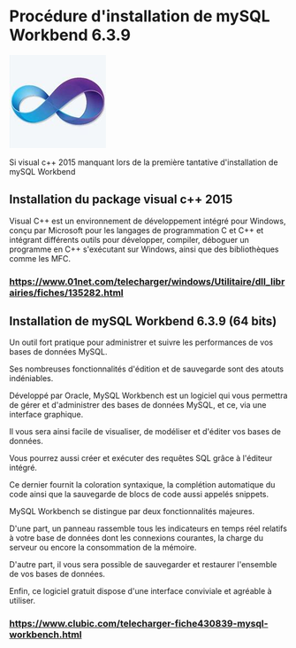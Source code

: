 # Procédure d'installation de mySQL Workbend 6.3.9 

![alt-text](https://github.com/Dolois/sql_installer/blob/master/visual-c%2B%2B%202015.jpg)

Si visual c++ 2015 manquant lors de la première tantative d'installation de mySQL Workbend

## Installation du package visual c++ 2015 

Visual C++ est un environnement de développement intégré pour Windows, conçu par Microsoft 
pour les langages de programmation C et C++ et intégrant différents outils pour développer, 
compiler, déboguer un programme en C++ s'exécutant sur Windows, ainsi que des bibliothèques comme les MFC.

### https://www.01net.com/telecharger/windows/Utilitaire/dll_librairies/fiches/135282.html

## Installation de mySQL Workbend 6.3.9 (64 bits)

Un outil fort pratique pour administrer et suivre les performances de vos bases de données MySQL.

Ses nombreuses fonctionnalités d'édition et de sauvegarde sont des atouts indéniables. 

Développé par Oracle, MySQL Workbench est un logiciel qui vous permettra de gérer et d'administrer 
des bases de données MySQL, et ce, via une interface graphique.

Il vous sera ainsi facile de visualiser, de modéliser et d'éditer vos bases de données. 

Vous pourrez aussi créer et exécuter des requêtes SQL grâce à l'éditeur intégré.

Ce dernier fournit la coloration syntaxique, la complétion automatique du code ainsi que la sauvegarde 
de blocs de code aussi appelés snippets.

MySQL Workbench se distingue par deux fonctionnalités majeures. 

D'une part, un panneau rassemble tous les indicateurs en temps réel relatifs à votre base de données 
dont les connexions courantes, la charge du serveur ou encore la consommation de la mémoire.

D'autre part, il vous sera possible de sauvegarder et restaurer l'ensemble de vos bases de données.

Enfin, ce logiciel gratuit dispose d'une interface conviviale et agréable à utiliser.

### https://www.clubic.com/telecharger-fiche430839-mysql-workbench.html


